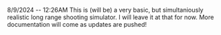 8/9/2024 -- 12:26AM
This is (will be) a very basic, but simultaniously realistic long range shooting simulator. I will leave it at that for now. More documentation will come as updates are pushed!
